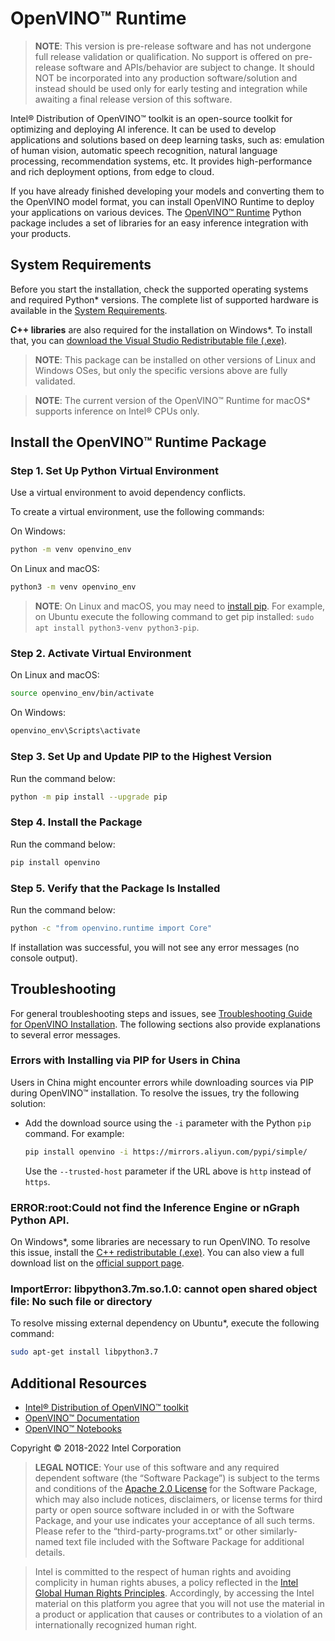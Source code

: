 # OpenVINO™ Runtime

<!--- The note below is intended for master branch only for pre-release purpose. Remove it for offical releases. --->
> **NOTE**: This version is pre-release software and has not undergone full release validation or qualification. No support is offered on pre-release software and APIs/behavior are subject to change. It should NOT be incorporated into any production software/solution and instead should be used only for early testing and integration while awaiting a final release version of this software.

Intel® Distribution of OpenVINO™ toolkit is an open-source toolkit for optimizing and deploying AI inference. It can be used to develop applications and solutions based on deep learning tasks, such as: emulation of human vision, automatic speech recognition, natural language processing, recommendation systems, etc. It provides high-performance and rich deployment options, from edge to cloud.

If you have already finished developing your models and converting them to the OpenVINO model format, you can install OpenVINO Runtime to deploy your applications on various devices. The [OpenVINO™ Runtime](https://docs.openvino.ai/nightly/openvino_docs_OV_UG_OV_Runtime_User_Guide.html) Python package includes a set of libraries for an easy inference integration with your products.

## System Requirements

Before you start the installation, check the supported operating systems and required Python* versions. The complete list of supported hardware is available in the [System Requirements](https://www.intel.com/content/www/us/en/developer/tools/openvino-toolkit/system-requirements.html).

**C++ libraries** are also required for the installation on Windows*. To install that, you can [download the Visual Studio Redistributable file (.exe)](https://aka.ms/vs/17/release/vc_redist.x64.exe).

> **NOTE**: This package can be installed on other versions of Linux and Windows OSes, but only the specific versions above are fully validated.

> **NOTE**: The current version of the OpenVINO™ Runtime for macOS* supports inference on Intel® CPUs only.

## Install the OpenVINO™ Runtime Package

### Step 1. Set Up Python Virtual Environment

Use a virtual environment to avoid dependency conflicts. 

To create a virtual environment, use the following commands:

On Windows:
```sh
python -m venv openvino_env
```

On Linux and macOS:
```sh
python3 -m venv openvino_env
```

> **NOTE**: On Linux and macOS, you may need to [install pip](https://pip.pypa.io/en/stable/installation/). For example, on Ubuntu execute the following command to get pip installed: `sudo apt install python3-venv python3-pip`.

### Step 2. Activate Virtual Environment

On Linux and macOS:
```sh
source openvino_env/bin/activate
```
On Windows:
```sh
openvino_env\Scripts\activate
```

### Step 3. Set Up and Update PIP to the Highest Version

Run the command below:
```sh
python -m pip install --upgrade pip
```

### Step 4. Install the Package

Run the command below: <br>

   ```sh
   pip install openvino
   ```

### Step 5. Verify that the Package Is Installed

Run the command below:
```sh
python -c "from openvino.runtime import Core"
```
   
If installation was successful, you will not see any error messages (no console output).

## Troubleshooting

For general troubleshooting steps and issues, see [Troubleshooting Guide for OpenVINO Installation](https://docs.openvino.ai/nightly/openvino_docs_get_started_guide_troubleshooting.html). The following sections also provide explanations to several error messages. 

### Errors with Installing via PIP for Users in China

Users in China might encounter errors while downloading sources via PIP during OpenVINO™ installation. To resolve the issues, try the following solution:
   
* Add the download source using the ``-i`` parameter with the Python ``pip`` command. For example: 

   ``` sh
   pip install openvino -i https://mirrors.aliyun.com/pypi/simple/
   ```
   Use the ``--trusted-host`` parameter if the URL above is ``http`` instead of ``https``.

### ERROR:root:Could not find the Inference Engine or nGraph Python API.

On Windows*, some libraries are necessary to run OpenVINO. To resolve this issue, install the [C++ redistributable (.exe)](https://aka.ms/vs/17/release/vc_redist.x64.exe). You can also view a full download list on the [official support page](https://docs.microsoft.com/en-us/cpp/windows/latest-supported-vc-redist).

### ImportError: libpython3.7m.so.1.0: cannot open shared object file: No such file or directory

To resolve missing external dependency on Ubuntu*, execute the following command:
```sh
sudo apt-get install libpython3.7
```

## Additional Resources

- [Intel® Distribution of OpenVINO™ toolkit](https://software.intel.com/en-us/openvino-toolkit)
- [OpenVINO™ Documentation](https://docs.openvino.ai/)
- [OpenVINO™ Notebooks](https://github.com/openvinotoolkit/openvino_notebooks)

Copyright © 2018-2022 Intel Corporation
> **LEGAL NOTICE**: Your use of this software and any required dependent software (the
“Software Package”) is subject to the terms and conditions of the [Apache 2.0 License](https://www.apache.org/licenses/LICENSE-2.0.html) for the Software Package, which may also include notices, disclaimers, or
license terms for third party or open source software included in or with the Software Package, and your use indicates your acceptance of all such terms. Please refer to the “third-party-programs.txt” or other similarly-named text file included with the Software Package for additional details.

>Intel is committed to the respect of human rights and avoiding complicity in human rights abuses, a policy reflected in the [Intel Global Human Rights Principles](https://www.intel.com/content/www/us/en/policy/policy-human-rights.html). Accordingly, by accessing the Intel material on this platform you agree that you will not use the material in a product or application that causes or contributes to a violation of an internationally recognized human right.
